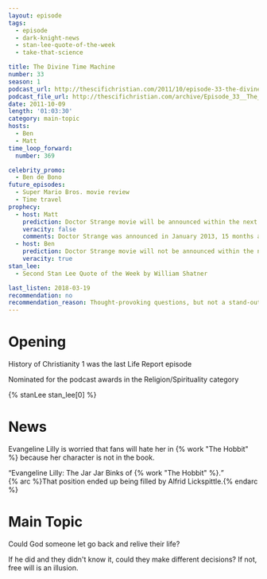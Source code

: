 ```yaml
---
layout: episode
tags:
  - episode
  - dark-knight-news
  - stan-lee-quote-of-the-week
  - take-that-science

title: The Divine Time Machine
number: 33      
season: 1
podcast_url: http://thescifichristian.com/2011/10/episode-33-the-divine-time-machine/
podcast_file_url: http://thescifichristian.com/archive/Episode_33__The_Divine_Time_Machine.mp3
date: 2011-10-09
length: '01:03:30'
category: main-topic
hosts:
  - Ben
  - Matt
time_loop_forward: 
  number: 369

celebrity_promo: 
  - Ben de Bono
future_episodes: 
  - Super Mario Bros. movie review
  - Time travel 
prophecy:
  - host: Matt
    prediction: Doctor Strange movie will be announced within the next year
    veracity: false
    comments: Doctor Strange was announced in January 2013, 15 months after Matt's prediction.
  - host: Ben
    prediction: Doctor Strange movie will not be announced within the next year
    veracity: true
stan_lee:
  - Second Stan Lee Quote of the Week by William Shatner 

last_listen: 2018-03-19
recommendation: no
recommendation_reason: Thought-provoking questions, but not a stand-out episode.
---
```

# Opening
History of Christianity 1 was the last Life Report episode

Nominated for the podcast awards in the Religion/Spirituality category

{% stanLee stan_lee[0] %}



# News
Evangeline Lilly is worried that fans will hate her in {% work "The Hobbit" %} because her character is not in the book. 

<div class="quote">
  <q class="ben">Evangeline Lilly: The Jar Jar Binks of {% work "The Hobbit" %}.</q>
</div>
{% arc %}That position ended up being filled by Alfrid Lickspittle.{% endarc %}



# Main Topic
Could God someone let go back and relive their life? 

If he did and they didn't know it, could they make different decisions? If not, free will is an illusion.